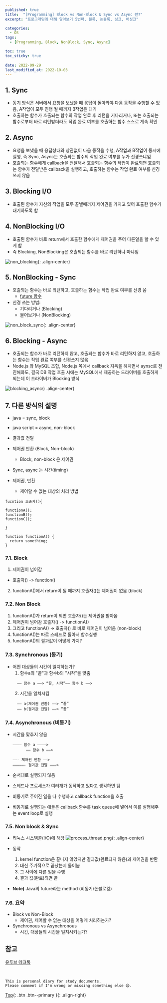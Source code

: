 ```yaml
---
published: true
title:  "[Programming] Block vs Non-Block & Sync vs Async 란?"
excerpt: "프로그래밍에 대해 알아보기 5번째, 블록, 논블록, 싱크, 어싱크"

categories:
  - OS
tags:
  - [Programming, Block, NonBlock, Sync, Async]

toc: true
toc_sticky: true
 
date: 2022-09-29
last_modified_at: 2022-10-03
---
```


## 1. Sync

- 동기 방식은 서버에서 요청을 보냈을 때 응답이 돌아와야 다음 동작을 수행할 수 있음, A작업이 모두 진행 될 때까지 B작업은 대기
- 호출하는 함수가 호출되는 함수의 작업 완료 후 리턴을 기다리거나, 또는 호출되는 함수로부터 바로 리턴받더라도 작업 완료 여부를 호출하는 함수 스스로 계속 확인

## 2. Async

- 요청을 보냈을 때 응답상태와 상관없이 다음 동작을 수행, A작업과 B작업이 동시에 실행, 즉 Sync, Async는 호출되는 함수의 작업 완료 여부를 누가 신경쓰냐임
- 호출되는 함수에게 callback을 전달해서 호출되는 함수의 작업이 완료되면 호출되는 함수가 전달받은 callback을 실행하고, 호출하는 함수는 작업 완료 여부를 신경쓰지 않음

## 3. Blocking I/O

- 호출된 함수가 자신의 작업을 모두 끝낼때까지 제어권을 가지고 있어 호출한 함수가 대기하도록 함

## 4. NonBlocking I/O

- 호출된 함수가 바로 return해서 호출한 함수에게 제어권을 주어 다른일을 할 수 있게 함
- 즉 Blocking, NonBlocking은 호출되는 함수를 바로 리턴하냐 마냐임

![non_blocking](https://user-images.githubusercontent.com/23397039/193536310-ddd72ac4-3533-45c4-b09c-eaf47eaf9777.png){: .align-center}


## 5. NonBlocking - Sync

- 호출되는 함수는 바로 리턴하고, 호출하는 함수는 작업 완료 여부를 신경 씀
  - [future 함수](https://en.cppreference.com/w/cpp/thread/future)
- 신경 쓰는 방법:
    - 기다리거나 (Blocking)
    - 물어보거나 (NonBlocking)

![non_block_sync](https://user-images.githubusercontent.com/23397039/193536305-1ed40497-114d-4bc2-874a-8c2a7afa8126.png){: .align-center}


## 6. Blocking - Async

- 호출되는 함수가 바로 리턴하지 않고, 호출되는 함수가 바로 리턴하지 않고, 호출하는 함수는 작업 완료 여부를 신경쓰지 않음
- Node.js 와 MySQL 조합, Node.js 쪽에서 callback 지옥을 헤치면서 aynsc로 전진해와도, 결국 DB 작업 호출 시에는 MySQL에서 제공하는 드라이버를 호출하게 되는데 이 드라이버가
Blocking 방식

![blocking_async](https://user-images.githubusercontent.com/23397039/193536147-8f18a4f1-f836-41fa-aafa-9e57f3749b07.png){: .align-center}

## 7. 다른 방식의 설명
- java = sync, block
- java script = async, non-block
- 결과값 전달
- 제어권 반환 (Block, Non-block)
  - Block, non-block 은 제어권
- Sync, async 는 시간(timing)

- 제어권, 반환
  - 제어할 수 없는 대상의 처리 방법

```
fucntion 호출자(){

functionA();
functionB();
functionC();

}

function functionA() {
  return something;
}
```

### 7.1. Block
1. 제어권이 넘어감
  - 호출자() -> function()
2. functionA()에서 return이 될 때까지 호출자()는 제어권이 없음 (block)

### 7.2. Non Block
1. functionA()가 return이 되면 호출자()는 제어권을 받아옴
2. 제어권이 넘어감 호출자() -> functionA()
3. 그리고 functionA() -> 호출자() 로 바로 제어권이 넘어옴 (non-block)
4. functionA()는 따로 스레드로 돌아서 함수실행
5. functionA()의 결과값이 어떻게 가지?

### 7.3. Synchronous (동기)
- 어떤 대상들의 시간이 일치하는가?
  1. 함수a의 "끝"과 함수b의 "시작"을 맞춤
  ```
    —— 함수 a ——> “끝, 시작”—— 함수 b ——>
  ```
  2. 시간을 일치시킴
  ```
    —— a(제어권 반환) ——> “끝”
    —— b(결과값 전달) ——> “끝”
  ```

### 7.4. Asynchronous (비동기)
- 시간을 맞추지 않음
  ```
  ———— 함수 a ————>
        —— 함수 b ——>

  ——- 제어권 반환 ——>
  —————- 결과값 전달 ———>
  ```

- 순서대로 실행되지 않음
- 스레드나 프로세스가 여러개가 동작하고 있다고 생각하면 됨
- 비동기로 주어진 일을 다 수행하고 callback function을 호출
- 비동기로 실행되는 애들은 callback 함수를 task queue에 넣어서 이를 실행해주는 event loop로 실행

### 7.5. Non block & Sync
- 리눅스 시스템콜(I/O)에 해당
![process_thread.png](../../assets/images/linux_system_call.png){: .align-center}

- 동작
  1. kernel function은 끝나지 않았지만 결과값(완료되지 않음)과 제어권을 반환
  2. 대신 주기적으로 끝났는지 물어봄
  3. 그 사이에 다른 일을 수행
  4. 결과 값(완료)되면 끝

- **Note)** Java의 future라는 method (비동기/논블로킹)

### 7.6. 요약
- Block vs Non-Block
  - 제어권, 제어할 수 없는 대상을 어떻게 처리하는가?
- Synchronous vs Asynchronous
  - 시간, 대상들의 시간을 일치시키는가?

## 참고
[유투브 테크톡](https://www.youtube.com/watch?v=IdpkfygWIMk)

<br>

    This is personal diary for study documents.
    Please comment if I'm wrong or missing something else 😄. 

[Top](#){: .btn .btn--primary }{: .align-right}